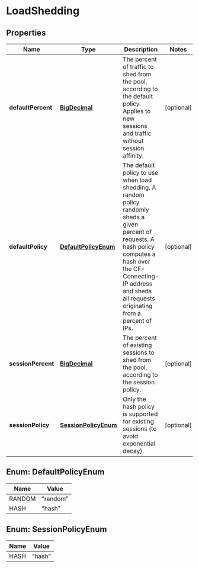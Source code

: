# LoadShedding

## Properties
Name | Type | Description | Notes
------------ | ------------- | ------------- | -------------
**defaultPercent** | [**BigDecimal**](BigDecimal.md) | The percent of traffic to shed from the pool, according to the default policy. Applies to new sessions and traffic without session affinity. |  [optional]
**defaultPolicy** | [**DefaultPolicyEnum**](#DefaultPolicyEnum) | The default policy to use when load shedding. A random policy randomly sheds a given percent of requests. A hash policy computes a hash over the CF-Connecting-IP address and sheds all requests originating from a percent of IPs. |  [optional]
**sessionPercent** | [**BigDecimal**](BigDecimal.md) | The percent of existing sessions to shed from the pool, according to the session policy. |  [optional]
**sessionPolicy** | [**SessionPolicyEnum**](#SessionPolicyEnum) | Only the hash policy is supported for existing sessions (to avoid exponential decay). |  [optional]

<a name="DefaultPolicyEnum"></a>
## Enum: DefaultPolicyEnum
Name | Value
---- | -----
RANDOM | &quot;random&quot;
HASH | &quot;hash&quot;

<a name="SessionPolicyEnum"></a>
## Enum: SessionPolicyEnum
Name | Value
---- | -----
HASH | &quot;hash&quot;
